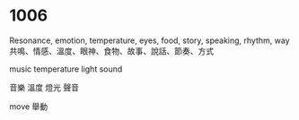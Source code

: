 # 1006

Resonance, emotion, temperature, eyes, food, story, speaking, rhythm, way
共鳴、情感、溫度、眼神、食物、故事、說話、節奏、方式


music temperature light sound

音樂 溫度 燈光 聲音

move
舉動

